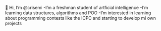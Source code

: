 👋 Hi, I’m @crisemi 
-I’m a freshman student of artficial intelligence
-I’m learning data structures, algorithms and POO
-I’m interested in learning about programming contests like the ICPC and starting to develop mi own projects


<!---
crisemi/crisemi is a ✨ special ✨ repository because its `README.md` (this file) appears on your GitHub profile.
You can click the Preview link to take a look at your changes.
--->
